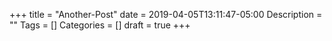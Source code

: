 +++
title = "Another-Post"
date = 2019-04-05T13:11:47-05:00
Description = ""
Tags = []
Categories = []
draft = true
+++
